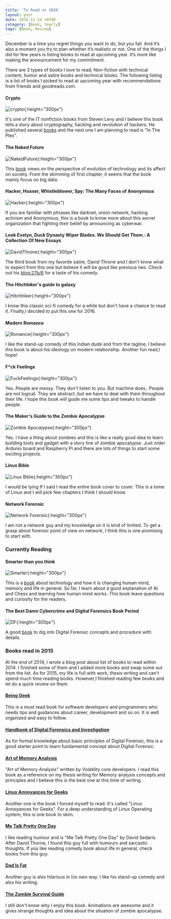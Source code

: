 ```yaml
---
title: 'To Read at 2016'
layout: post
date: 2015-11-24 +0700
category: [Book, Yearly]
tags: [Book, Review]
---
```


December is a time you regret things you want to do, but you fail. And it’s also a moment you try to plan whether it’s realistic or not. One of the things I did for few years is listing books to read at upcoming year. It’s more like making the announcement for my commitment.

There are 3 types of books I love to read; Non-fiction with technical content, humor and satire books and technical books. The following listing is a list of books I picked to read at upcoming year with recommendations from friends and goodreads.com.

#### Crypto

![crypto](https://d.gr-assets.com/books/1370798849l/984428.jpg){:height="300px"}
 
It's one of the IT nonfiction books from Steven Levy and I believe this book tells a story about cryptography, hacking and revolution of hackers. He published several [books](http://www.stevenlevy.com/index.php/books) and the next one I am planning to read is "In The Plex".

#### The Naked Future

![NakedFuture](https://d.gr-assets.com/books/1394997672l/18114099.jpg){:height="300px"}

This [book](http://patricktucker.com/about-the-book/) views on the perspective of evolution of technology and its affect on society. From the skimming of first chapter, it seems that the book mainly focus on big data.

#### Hacker, Hoaxer, Whistleblower, Spy: The Many Faces of Anonymous

![Hacker](https://d.gr-assets.com/books/1410797749l/20601080.jpg){:height="300px"}

If you are familiar with phrases like darknet, onion network, hacking activism and Anonymous, this is a book to know more about this secret organization that fighting their belief by announcing as cyberwar.

#### Look Evelyn, Duck Dynasty Wiper Blades. We Should Get Them.: A Collection Of New Essays 

![DavidThrone](https://d.gr-assets.com/books/1422459180l/23658930.jpg){:height="300px"}

The third book from my favorite satire, David Throne and I don't know what to expect from this one but believe it will be good like previous two. Check out his [blog:27b/6](http://www.27bslash6.com/) for a taste of his comedy.

#### The Hitchhiker's guide to galaxy

![Hitchhiker](https://d.gr-assets.com/books/1327656754l/11.jpg){:height="300px"}

I know this classic sci-fi comedy for a while but don't have a chance to read it. Finally,I decided to put this one for 2016.

#### Modern Romance

![Romance](https://d.gr-assets.com/books/1432335014l/23453112.jpg){:height="300px"}

I like the stand-up comedy of this Indian dude and from the tagline, I believe this book is about his ideology on modern relationship. Another fun read,I hope!

#### F*ck Feelings

![FuckFeelings](https://d.gr-assets.com/books/1440993148l/23492600.jpg){:height="300px"} 

Yes..People are messy. They don't listen to you. But machine does.. People are not logical. They are abstract..but we have to deal with them throughout their life. I hope this book will guide me some tips and tweaks to handle people.

#### The Maker's Guide to the Zombie Apocalypse 

![Zombie Apocalypse ](https://d.gr-assets.com/books/1446416682l/26778102.jpg){:height="300px"}

Yes. I have a thing about zombies and this is like a really good idea to learn building tools and gadget with a story line of zombie apocalypse. Just order Ardunio board and Raspberry Pi and there are lots of things to start some exciting projects.

#### Linux Bible

![Linux Bible](https://d.gr-assets.com/books/1355106656l/13838572.jpg){:height="300px"}

I would be lying If I said I read the entire book cover to cover. This is a tome of Linux and I will pick few chapters I think I should know. 

#### Network Forensic

![Network Forensic](https://d.gr-assets.com/books/1348237442l/13660853.jpg){:height="300px"}

I am not a network guy and my knowledge on it is kind of limited. To get a grasp about forensic point of view on network, I think this is one promising to start with.

### Currently Reading

#### Smarter than you think

![Smarter](https://d.gr-assets.com/books/1366560355l/17707600.jpg){:height="300px"}

This is a <a href="http://smarterthanyouthink.net/" target="_blank">book</a> about technology and how it is changing human mind, memory and life in general. So far, I learn about a good explanation of AI and Chess and learning how human mind works. This book leave questions and curiosity for the readers.

#### The Best Damn Cybercrime and Digital Forensics Book Period

![DF](https://d.gr-assets.com/books/1347704216l/2467483.jpg){:height="300px"} 

A good  <a href="http://www.sciencedirect.com/science/book/9781597492287" target="_blank"> book</a> to dig into Digital Forensic concepts and procedure with details.

### Books read in 2015
At the end of 2014, I wrote a blog post about list of books to read within 2014. I finished some of them and I added more books and swap some out from the list. As for 2015, my life is full with work, thesis writing and can't spend much time reading books. However,I finished reading few books and let do a quick review on them.

#### <a href="http://www.beinggeek.com/" target="_blank">Being Geek</a>

This is a must read book for software developers and programmers who needs tips and guidances about career, development and so on. It is well organized and easy to follow. 

#### <a href="http://www.sciencedirect.com/science/book/9780123742674" target="_blank">Handbook of Digital Forensics and Investigation</a>

As for formal knowledge about basic principles of Digital Forensic, this is a good starter point to learn fundamental concept about Digital Forensic.

#### <a href="http://www.memoryanalysis.net/#!amf/cmg5" target="_blank">Art of Memory Analysis</a>

"Art of Memory Analysis" written by Volatility core developers. I read this book as a reference on my thesis writing for Memory analysis concepts and principles and I believe this is the best one at this time of writing.

#### <a href="http://shop.oreilly.com/product/9780596008017.do" target="_blank">Linux Annoyances for Geeks</a> 

Another one is the book I forced myself to read. It's called "Linux Annoyances for Geeks". For a deep understanding of Linux Operating system, this is one book to skim.
 
#### <a href="https://www.goodreads.com/book/show/4137.Me_Talk_Pretty_One_Day" target="_blank">Me Talk Pretty One Day</a>

I like reading humour and  is "Me Talk Pretty One Day" by David Sedaris. After David Thorne, I found this guy full with humours and sarcastic thoughts. If you like reading comedy book about life in general, check books from this guy.

#### <a href="http://www.jimgaffigan.com/books/dad-is-fat" target="_blank">Dad Is Fat</a>

Another guy is also hilarious in his own way. I like his stand-up comedy and also his writing. 
 
#### <a href="https://www.goodreads.com/book/show/2574748-the-zombie-survival-guide" target="_blank"> The Zombie Survival Guide</a>

I still don't know why I enjoy this book. Animations are awesome and it gives strange thoughts and idea about the situation of zombie apocalypse.
 




  
